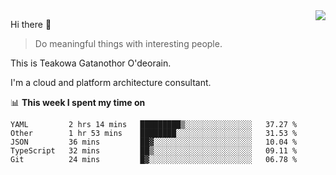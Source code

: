 <img align="right" src="https://github-readme-stats.vercel.app/api?username=Teakowa&show_icons=true&icon_color=2f80ed&text_color=718096&bg_color=ffffff&hide_title=true" />

Hi there 👋

> Do meaningful things with interesting people.

This is Teakowa Gatanothor O'deorain.

I'm a cloud and platform architecture consultant.

📊 **This week I spent my time on**
<!--START_SECTION:waka-->
```text
YAML         2 hrs 14 mins   █████████▒░░░░░░░░░░░░░░░   37.27 % 
Other        1 hr 53 mins    ████████░░░░░░░░░░░░░░░░░   31.53 % 
JSON         36 mins         ██▓░░░░░░░░░░░░░░░░░░░░░░   10.04 % 
TypeScript   32 mins         ██▒░░░░░░░░░░░░░░░░░░░░░░   09.11 % 
Git          24 mins         █▓░░░░░░░░░░░░░░░░░░░░░░░   06.78 % 
```
<!--END_SECTION:waka-->
